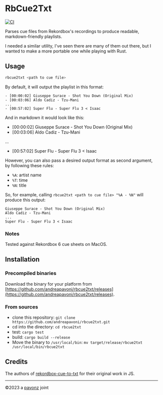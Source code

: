 # RbCue2Txt

[![CI](https://github.com/andreapavoni/rbcue2txt/actions/workflows/ci.yml/badge.svg)](https://github.com/andreapavoni/rbcue2txt/actions/workflows/ci.yml)

Parses cue files from Rekordbox's recordings to produce readable, markdown-friendly playlists.

I needed a similar utility, I've seen there are many of them out there, but I wanted to make a more portable one while playing with Rust.

## Usage

```sh
rbcue2txt <path to cue file>
```

By default, it will output the playlist in this format:

```
- [00:00:02] Giuseppe Surace - Shot You Down (Original Mix)
- [00:03:06] Aldo Cadiz - Tzu-Mani
...
- [00:57:02] Super Flu - Super Flu 3 < Isaac
```

And in markdown it would look like this:

- [00:00:02] Giuseppe Surace - Shot You Down (Original Mix)
- [00:03:06] Aldo Cadiz - Tzu-Mani

...

- [00:57:02] Super Flu - Super Flu 3 < Isaac


However, you can also pass a desired output format as second argument, by following these rules:

- `%A`: artist name
- `%T`: time
- `%N`: title

So, for example, calling `rbcue2txt <path to cue file> "%A - %N"` will produce this output:

```
Giuseppe Surace - Shot You Down (Original Mix)
Aldo Cadiz - Tzu-Mani
...
Super Flu - Super Flu 3 < Isaac
```

### Notes

Tested against Rekordbox 6 cue sheets on MacOS.

## Installation

### Precompiled binaries

Download the binary for your platform from [https://github.com/andreapavoni/rbcue2txt/releases](https://github.com/andreapavoni/rbcue2txt/releases).

### From sources

- clone this repository: `git clone https://github.com/andreapavoni/rbcue2txt.git`
- cd into the directory: `cd rbcue2txt`
- test: `cargo test`
- build: `cargo build --release`
- Move the binary to `/usr/local/bin`: `mv target/release/rbcue2txt /usr/local/bin/rbcue2txt`


## Credits

The authors of [rekordbox-cue-to-txt](https://github.com/keyle/rekordbox-cue-to-txt/tree/master) for their original work in JS.

---

©2023 a [pavonz](https://pavonz.com) joint
